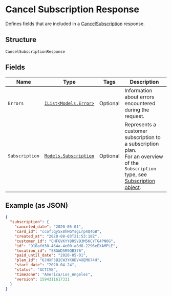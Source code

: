 
# Cancel Subscription Response

Defines fields that are included in a
[CancelSubscription](#endpoint-subscriptions-cancelsubscription) response.

## Structure

`CancelSubscriptionResponse`

## Fields

| Name | Type | Tags | Description |
|  --- | --- | --- | --- |
| `Errors` | [`IList<Models.Error>`](/doc/models/error.md) | Optional | Information about errors encountered during the request. |
| `Subscription` | [`Models.Subscription`](/doc/models/subscription.md) | Optional | Represents a customer subscription to a subscription plan.<br>For an overview of the `Subscription` type, see<br>[Subscription object](https://developer.squareup.com/docs/docs/subscriptions-api/overview#subscription-object-overview). |

## Example (as JSON)

```json
{
  "subscription": {
    "canceled_date": "2020-05-01",
    "card_id": "ccof:qy5x8hHGYsgLrp4Q4GB",
    "created_at": "2020-08-03T21:53:10Z",
    "customer_id": "CHFGVKYY8RSV93M5KCYTG4PN0G",
    "id": "910afd30-464a-4e00-a8d8-2296eEXAMPLE",
    "location_id": "S8GWD5R9QB376",
    "paid_until_date": "2020-05-01",
    "plan_id": "6JHXF3B2CW3YKHDV4XEM674H",
    "start_date": "2020-04-24",
    "status": "ACTIVE",
    "timezone": "America/Los_Angeles",
    "version": 1594311617331
  }
}
```


